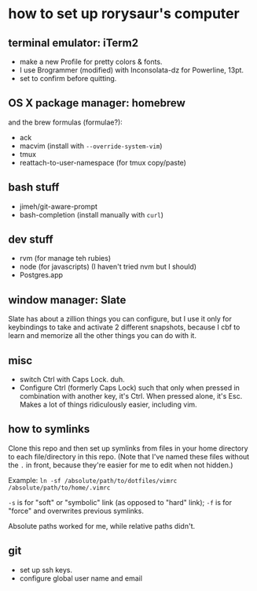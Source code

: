 # how to set up rorysaur's computer

## terminal emulator: iTerm2
+ make a new Profile for pretty colors & fonts.
+ I use Brogrammer (modified) with Inconsolata-dz for Powerline, 13pt.
+ set to confirm before quitting.

## OS X package manager: homebrew
and the brew formulas (formulae?):
+ ack
+ macvim (install with `--override-system-vim`)
+ tmux
+ reattach-to-user-namespace (for tmux copy/paste)

## bash stuff
+ jimeh/git-aware-prompt
+ bash-completion (install manually with `curl`)

## dev stuff
+ rvm (for manage teh rubies)
+ node (for javascripts) (I haven't tried nvm but I should)
+ Postgres.app

## window manager: Slate
Slate has about a zillion things you can configure, but I use it only for keybindings to take and activate 2 different snapshots, because I cbf to learn and memorize all the other things you can do with it.

## misc
+ switch Ctrl with Caps Lock. duh.
+ Configure Ctrl (formerly Caps Lock) such that only when pressed in
  combination with another key, it's Ctrl. When pressed alone, it's Esc. Makes
  a lot of things ridiculously easier, including vim.

## how to symlinks
Clone this repo and then set up symlinks from files in your home directory to
each file/directory in this repo. (Note that I've named these files without the `.` in
front, because they're easier for me to edit when not hidden.)

Example: `ln -sf /absolute/path/to/dotfiles/vimrc /absolute/path/to/home/.vimrc`

`-s` is for "soft" or "symbolic"  link (as opposed to "hard" link); `-f` is for "force" and overwrites previous symlinks.

Absolute paths worked for me, while relative paths didn't.

## git
+ set up ssh keys.
+ configure global user name and email
